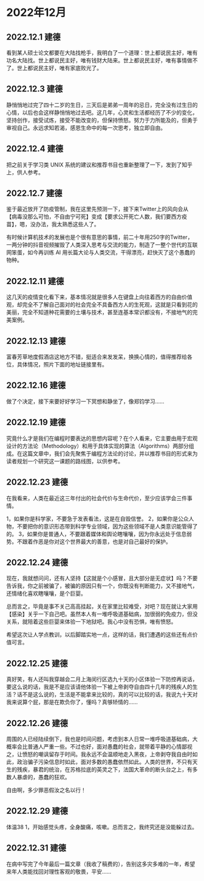 # 2022年12月

## 2022.12.1 建德

看到某人硕士论文都要在大陆找枪手，我明白了一个道理：世上都说民主好，唯有功名大陆找。世上都说民主好，唯有钱财大陆来。世上都说民主好，唯有事情做不了。世上都说民主好，唯有家底败光了。

## 2022.12.3 建德

静悄悄地过完了四十二岁的生日，三天后是弟弟一周年的忌日，完全没有过生日的心情，以后也会这样静悄悄地过去吧。这几年，心灵和生活都经历了不少的变化，坚持创作，接受试炼，接受不能改变的，但保持愤怒。努力于力所能及的，但勇于审视自己。永远求知若渴，感恩生命中的每一次思考，独立即自由。

## 2022.12.4 建德

把之前关于学习类 UNIX 系统的建议和推荐书目也重新整理了一下，发到了知乎上，供人参考。

## 2022.12.7 建德

鉴于最近放开了防疫管制，我在这里先预测一下，接下来Twitter上的风向会从【病毒没那么可怕，不自由宁可死】变成【要求公开死亡人数，我们要西方疫苗】，嗯，没办法，我太熟悉这些人了。

有时候计算机技术的发展也是个很有意思的事情，前二十年用250字的Twitter，一两分钟的抖音视频摧毁了人类深入思考与交流的能力，制造了一整个世代的互联网笨蛋，如今再训练 AI 用长篇大论与人类交流，干得漂亮，赶快灭了这个愚蠢的物种。

## 2022.12.11 建德

这几天的疫情变化看下来，基本情况就是很多人在键盘上向往着西方的自由价值观，却完全不了解自己面对的社会完全不具备西方人的生死观，这就是只看到花的美丽，完全不知道种花需要的土壤与技术，甚至连基本常识都没有，不接地气的完美案例。

## 2022.12.13 建德

富春芳草地度假酒店这地方不错，挺适合来发发呆，换换心情的，值得推荐给各位，具体情况，照片下面的地址链接里有。

## 2022.12.16 建德

做了个决定，接下来要好好学习一下冥想和静坐了，像郑钧学习……

## 2022.12.19 建德

究竟什么才是我们在编程时要表达的思想内容呢？在个人看来，它主要由用于宏观设计的方法论（Methodology）和用于具体实现的算法（Algorithms）两部分组成。在这篇文章中，我们会先聚焦于编程方法论的讨论，并以推荐书目的形式来为读者规划一个研究这一课题的路线图，以供参考。

## 2022.12.23 建德

在我看来，人类在最近这三年付出的社会代价与生命代价，至少应该学会三件事情。

1，如果你是科学家，不要急于发表看法，这是在自毁信誉。
2，如果你是公众人物，不要把你的意识形态带到科学专业领域，因为这些领域不是人类意识能管得了的。
3，如果你是普通人，不要跟着媒体和舆论瞎嚷嚷，因为你永远处于信息弱势。不跟着作恶是你对这个世界最大的善意，也是对自己最好的保护。

## ​2022.12.24 建德

现在，我就想问问，还有人坚持【这就是个小感冒，且大部分是无症状】吗？不要告诉我，你之前被骗了，被骗的原因只有一个，你既没有判断能力，又不接地气，还情绪化喜欢瞎嚷嚷，是个巨婴。

总而言之，毕竟是事不关己高高挂起，关在家里比较难受，对吧？现在就让大家用【感染】关乎一下自己吧。虽然本人有一堆呼吸道基础病，加很弱的免疫力，但没关系，就陪着这些巨婴来体验一下地狱吧。我心中没有恐惧，唯有愤怒。

希望这次让人学点教训，以后脚踏实地一点，这样的话，我们遭遇的这些还有点价值可言。

## 2022.12.25 建德
真好笑，有人还叫我穿越会二月上海闵行区选九十天的小区体验一下防控再说话，要这么说的话，我是不是应该请他体验一下被上帝剥夺自由四十几年的残疾人的生活？​话不是这么说的，生活是不能拿来比较的，真的可以比较的话，我说九十天对我来说算个屁，那是在欺负你了，懂吗？真够矫情的……

## 2022.12.26 建德

周围的人已经陆续倒下，我也是时间问题，考虑到本人日常一堆呼吸道基础病，大概率会比普通人严重一些。不过也好，面对愚蠢的社会，就带着平静的心情鄙视之，让愤怒的嘲讽留存于时间。我永远不会温顺地走入黑夜，上帝剥夺我自由时如此，政治骗子污染信息时如此，面对多数的愚蠢依然如此。人类的世界，不只有天生的残疾，暴君的统治，在苏格拉底的英灵之下，法国大革命的断头台之上，有多数人暴虐的，愚蠢的狂欢。

自由啊，多少罪恶假汝之名以行！

## 2022.12.29 建德

体温38 1，开始感觉头疼，全身酸痛，咳嗽。总而言之，我终究还是没能躲过去。

## 2022.12.31 建德

在病中写完了今年最后一篇文章（我收了稿费的），告别这多灾多难的一年，希望来年人类能找回对理性客观的敬畏，平安……
